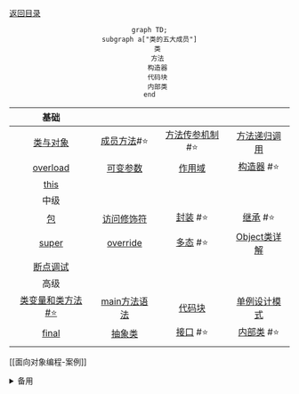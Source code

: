 <meta name="viewport" content="width=device-width, initial-scale=1.0, viewport-fit=cover">

[返回目录](Home.md)


<center> 

```mermaid
graph TD;
subgraph a["类的五大成员"]
	类
	方法
	构造器
	代码块
	内部类
end
```



|基础||||
|:-:|:-:|:-:|:-:|
|[类与对象](类与对象.md)|[成员方法](成员方法.md)#⭐️ |[方法传参机制](成员方法传参机制.md)#⭐️ |[方法递归调用](方法递归调用.md)|
|[overload](overload) |[可变参数](可变参数.md) |[作用域](作用域.md) |[构造器](构造器.md) #⭐️ |
|[this](this.md) |
|中级||||
|[包](包.md)|[访问修饰符](访问修饰符.md)|[封装](封装.md) #⭐️ |[继承](继承.md) #⭐️ |
|[super](super.md)|[override](override.md)|[多态](多态.md) #⭐️ |[Object类详解](Object类详解-equals.md)|
|[断点调试](断点调试.md) |||
|高级||||
|[类变量和类方法 #⭐](类变量和类方法.md)|[main方法语法](main方法语法.md) |[代码块](代码块.md)|[单例设计模式](单例设计模式.md) |
|[final](final.md) |[抽象类](抽象类.md) |[接口](接口.md) #⭐️ |[内部类](内部类.md) #⭐️ |
||

</center>

[[面向对象编程-案例]]



<details><summary>备用</summary>



#### 基础
- [ ] [类与对象](类与对象.md)
- [ ] [成员方法](成员方法.md) #⭐️ 
- [ ] [成员方法传参机制](成员方法传参机制.md) #⭐️ 
- [ ] [方法递归调用](方法递归调用.md)
- [ ] [overload](overload) 
- [ ] [可变参数](可变参数.md) 
- [ ] [作用域](作用域.md) 
- [ ] [构造器](构造器.md) #⭐️ 
- [ ] [this](this.md) 
#### 中级
- [ ] [包](包.md)
- [ ] [访问修饰符](访问修饰符.md) 
- [ ] [封装](封装.md) #⭐️ 
- [ ] [继承](继承.md) #⭐️ 
- [ ] [super](super.md) 
- [ ] [override](override.md)
- [ ] [多态](多态.md) #⭐️ 
  	- [ ] [多态的应用](多态的应用.md)
- [overwrite](overwrite.md) 
- [ ] [Object类详解](Object类详解-equals.md) 
- [ ] [断点调试](断点调试.md) 
#### 高级 
- [ ] [类变量和类方法](类变量和类方法.md) #⭐️ 
- [ ] [main方法语法](main方法语法.md) 
- [ ] [代码块](代码块.md) 
- [ ] [单例设计模式](单例设计模式.md) 
- [ ] [final](final.md) 
- [ ] [抽象类](抽象类.md) 
- [ ] [接口](接口.md) #⭐️ 
  	- [ ] [接口vs继承类](接口vs继承类.md)
- [ ] [内部类](内部类.md) #⭐️ 

</details>
